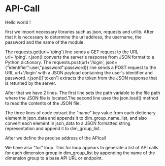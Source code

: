 # API-Call

Hello world !

first we import necessary libraries such as json, requests and urllib. After that it is necessary to determine the url address, the username, the password and the name of the module.

The requests.get(url+'/ping') line sends a GET request to the URL url+'/ping'. r.json() converts the server's response from JSON format to a Python dictionary. The requests.post(url+'/login', json={"identifier":user,"password":password}) line sends a POST request to the URL url+'/login' with a JSON payload containing the user's identifier and password. r.json()['token'] extracts the token from the JSON response that is returned by the server.

After that we have 2 lines. The first line sets the path variable to the file path where the JSON file is located.The second line uses the json.load() method to read the contents of the JSON file. 


The three lines of code extract the "name" key value from each dictionary element in json_data and appends it to dim_group_name_list, and also convert each element in json_data to a JSON formatted string representation and append it to dim_group_list.


After we define the precise address of the APIcall


We have also "for" loop. This for loop appears to generate a list of API calls for each dimension group in dim_group_list by appending the name of the dimension group to a base API URL or endpoint.


